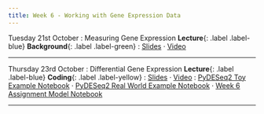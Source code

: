 ```yaml
---
title: Week 6 - Working with Gene Expression Data
---
```


Tuesday 21st October
: Measuring Gene Expression **Lecture**{: .label .label-blue} **Background**{: .label .label-green}
: [Slides](https://github.com/biomedical-informatics/pbi/blob/initial-release/week6/pbi_lecture9_2025.pdf) &#183; [Video](https://youtu.be/0IA_LI9IiNs)

---

Thursday 23rd October
: Differential Gene Expression **Lecture**{: .label .label-blue} **Coding**{: .label .label-yellow}
: [Slides](https://github.com/biomedical-informatics/pbi/blob/initial-release/week6/pbi_lecture10_2025.pdf) &#183; [Video](https://youtu.be/ualJ0F_a8Tk)
: [PyDESeq2 Toy Example Notebook](https://github.com/biomedical-informatics/pbi/blob/initial-release/week6/week6_lecture10_notebook1.ipynb) &#183; [PyDESeq2 Real World Example Notebook](https://github.com/biomedical-informatics/pbi/blob/initial-release/week6/week6_lecture10_notebook2.ipynb) &#183; [Week 6 Assignment Model Notebook](https://github.com/biomedical-informatics/pbi/blob/initial-release/week6/week6_solution.ipynb)

---
